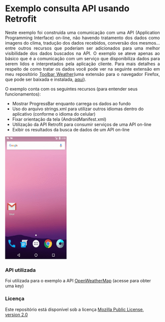 # Exemplo consulta API usando Retrofit

<p align="justify">Neste exemplo foi construída uma comunicação com uma API (Application Programming Interface) on-line, não havendo tratamento dos dados como imagens do clima, tradução dos dados recebidos, conversão dos mesmos… entre outros recursos que poderiam ser adicionados para uma melhor visibilidade dos dados buscados na API. O exemplo se ateve apenas ao básico que é a comunicação com um serviço que disponibiliza dados para serem lidos e interpretados pela aplicação cliente. Para mais detalhes a respeito de como tratar os dados você pode ver na seguinte extensão em meu repositório <a href="https://github.com/jhonatasrm/toolbar-weather">Toolbar Weather</a>(uma extensão para o navegador Firefox, que pode ser baixada e instalada, <a href="https://addons.mozilla.org/en-US/firefox/addon/toolbar-weather">aqui</a>).</p>

O exemplo conta com os seguintes recursos (para entender seus funcionamentos):

* Mostrar ProgressBar enquanto carrega os dados ao fundo
* Uso do arquivo strings.xml para utilizar outros idiomas dentro do aplicativo (conforme o idioma do celular)
* Fixar orientação da tela (AndroidManifest.xml)
* Utilização da API Retrofit para consumir serviços de uma API on-line 
* Exibir os resultados da busca de dados de um API on-line


<img src="screenRecord.gif" alt="screenRecord" width="200" height="400"/>


### API utilizada
Foi utilizada para o exemplo a API [OpenWeatherMap](https://openweathermap.org) (acesse para obter uma key)

### Licença
Este repositório está disponível sob a licença [Mozilla Public License, version 2.0](https://github.com/jhonatasrm/exemplo-consulta-API-usando-Retrofit/blob/master/LICENSE)
